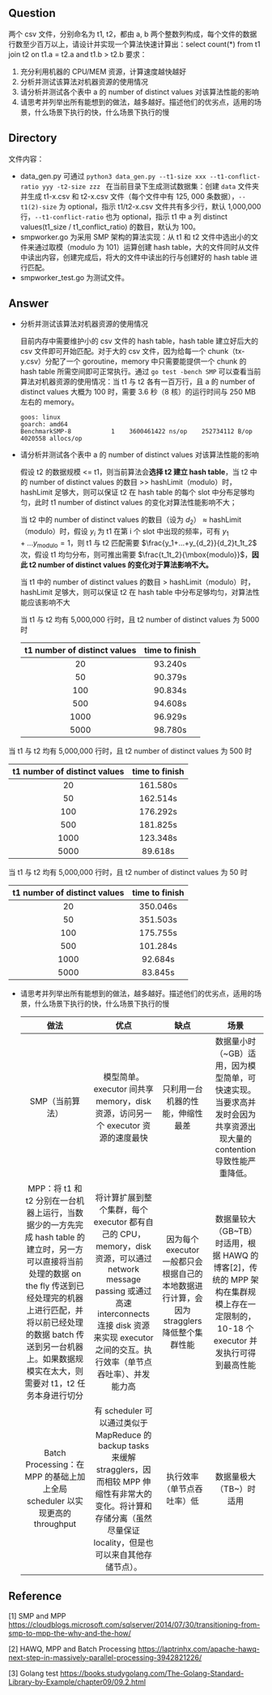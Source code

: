 ## Question

两个 csv 文件，分别命名为 t1, t2，都由 a, b 两个整数列构成，每个文件的数据行数至少百万以上，请设计并实现一个算法快速计算出：select count(*) from t1 join t2 on t1.a = t2.a and t1.b > t2.b 要求：

1. 充分利用机器的 CPU/MEM 资源，计算速度越快越好
2. 分析并测试该算法对机器资源的使用情况
3. 请分析并测试各个表中 a 的 number of distinct values 对该算法性能的影响
4. 请思考并列举出所有能想到的做法，越多越好。描述他们的优劣点，适用的场景，什么场景下执行的快，什么场景下执行的慢

## Directory

文件内容：

- data_gen.py 可通过 `python3 data_gen.py --t1-size xxx --t1-conflict-ratio yyy -t2-size zzz ` 在当前目录下生成测试数据集：创建 `data` 文件夹并生成 t1-x.csv 和 t2-x.csv 文件（每个文件中有 125, 000 条数据），`--t1(2)-size` 为 optional，指示 t1/t2-x.csv 文件共有多少行，默认 1,000,000 行，`--t1-conflict-ratio` 也为 optional，指示 t1 中 a 列 distinct values(t1_size / t1_conflict_ratio) 的数目，默认为 100。
- smpworker.go 为采用 SMP 架构的算法实现：从 t1 和 t2 文件中选出小的文件来通过取模（modulo 为 101）运算创建 hash table，大的文件同时从文件中读出内容，创建完成后，将大的文件中读出的行与创建好的 hash table 进行匹配。
- smpworker_test.go 为测试文件。

## Answer

- 分析并测试该算法对机器资源的使用情况

  目前内存中需要维护小的 csv 文件的 hash table，hash table 建立好后大的 csv 文件即可开始匹配。对于大的 csv 文件，因为给每一个 chunk（tx-y.csv）分配了一个 goroutine，memory 中只需要能提供一个 chunk 的 hash table 所需空间即可正常执行。通过 `go test -bench SMP` 可以查看当前算法对机器资源的使用情况：当 t1 与 t2 各有一百万行，且 a 的 number of distinct values 大概为 100 时，需要 3.6 秒（8 核）的运行时间与 250 MB 左右的 memory。

  ```
  goos: linux
  goarch: amd64
  BenchmarkSMP-8   	       1	3600461422 ns/op	252734112 B/op	 4020558 allocs/op
  ```

- 请分析并测试各个表中 a 的 number of distinct values 对该算法性能的影响

  假设 t2 的数据规模 <= t1，则当前算法会**选择 t2 建立 hash table**，当 t2 中的 number of distinct values 的数目 >> hashLimit（modulo）时，hashLimit 足够大，则可以保证 t2 在 hash table 的每个 slot 中分布足够均匀，此时 t1 number of distinct values 的变化对算法性能影响不大；

  当 t2 中的 number of distinct values 的数目（设为 $d_2$） $\approx$ hashLimit（modulo）时，假设 $y_i$ 为 t1 在第 i 个 slot 中出现的频率，可有 $y_1+...y_{\mbox{modulo}} = 1$，则 t1 与 t2 匹配需要 $\frac{y_1+...+y_{d_2}}{d_2}t_1t_2$ 次，假设 t1 均匀分布，则可推出需要 $\frac{t_1t_2}{\mbox{modulo}}$，**因此 t2 number of distinct values 的变化对于算法影响不大。**

  当 t1 中的 number of distinct values 的数目 > hashLimit（modulo）时，hashLimit 足够大，则可以保证 t2 在 hash table 中分布足够均匀，对算法性能应该影响不大

  当 t1 与 t2 均有 5,000,000 行时，且 t2 number of distinct values  为 5000 时
  
  | t1 number of distinct values | time to finish |
  | :--------------------------: | :------------: |
  |              20              |    93.240s     |
  |              50              |    90.379s     |
  |             100              |    90.834s     |
  |             500              |    94.608s     |
  |             1000             |    96.929s     |
  |             5000             |    98.780s     |
  

当 t1 与 t2 均有 5,000,000 行时，且 t2 number of distinct values  为 500 时

| t1 number of distinct values | time to finish |
| :--------------------------: | :------------: |
|              20              |    161.580s    |
|              50              |    162.514s    |
|             100              |    176.292s    |
|             500              |    181.825s    |
|             1000             |    123.348s    |
|             5000             |    89.618s     |

当 t1 与 t2 均有 5,000,000 行时，且 t2 number of distinct values  为 50 时

| t1 number of distinct values | time to finish |
| :--------------------------: | :------------: |
|              20              |    350.046s    |
|              50              |    351.503s    |
|             100              |    175.755s    |
|             500              |    101.284s    |
|             1000             |    92.684s     |
|             5000             |    83.845s     |

- 请思考并列举出所有能想到的做法，越多越好。描述他们的优劣点，适用的场景，什么场景下执行的快，什么场景下执行的慢

  |                             做法                             |                             优点                             |                             缺点                             |                             场景                             |
  | :----------------------------------------------------------: | :----------------------------------------------------------: | :----------------------------------------------------------: | :----------------------------------------------------------: |
  |                       SMP（当前算法）                        | 模型简单。executor 间共享 memory，disk 资源，访问另一个 executor 资源的速度最快 |               只利用一台机器的性能，伸缩性最差               | 数据量小时（~GB）适用，因为模型简单，可快速实现。当要求高并发时会因为共享资源出现大量的 contention 导致性能严重降低。 |
  | MPP：将 t1 和 t2 分别在一台机器上运行，当数据少的一方先完成 hash table 的建立时，另一方可以直接将当前处理的数据 on the fly 传送到已经处理完的机器上进行匹配，并将以前已经处理的数据 batch 传送到另一台机器上。如果数据规模实在太大，则需要对 t1，t2 任务本身进行切分 | 将计算扩展到整个集群，每个 executor 都有自己的 CPU，memory，disk 资源，可以通过 network message passing 或通过高速 interconnects 连接 disk 资源来实现 executor 之间的交互。执行效率（单节点吞吐率）、并发能力高 | 因为每个 executor 一般都只会根据自己的本地数据进行计算，会因为 stragglers 降低整个集群性能 | 数据量较大（GB~TB）时适用，根据 HAWQ 的博客[2]，传统的 MPP 架构在集群规模上存在一定限制的，10-18 个 executor 并发执行可得到最高性能 |
  | Batch Processing：在 MPP 的基础上加上全局 scheduler 以实现更高的 throughput | 有 scheduler 可以通过类似于 MapReduce 的 backup tasks 来缓解 stragglers，因而相较 MPP 伸缩性有非常大的变化。将计算和存储分离（虽然尽量保证 locality，但是也可以来自其他存储节点）。 |                  执行效率（单节点吞吐率）低                  |                   数据量极大（TB~）时适用                    |

## Reference

[1] SMP and MPP https://cloudblogs.microsoft.com/sqlserver/2014/07/30/transitioning-from-smp-to-mpp-the-why-and-the-how/

[2] HAWQ, MPP and Batch Processing https://laptrinhx.com/apache-hawq-next-step-in-massively-parallel-processing-3942821226/

[3] Golang test https://books.studygolang.com/The-Golang-Standard-Library-by-Example/chapter09/09.2.html



